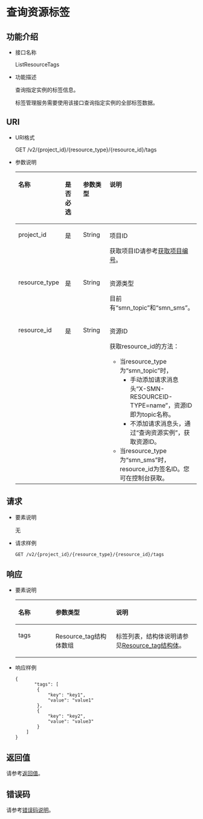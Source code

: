 # 查询资源标签<a name="ZH-CN_TOPIC_0105885511"></a>

## 功能介绍<a name="section199791258152011"></a>

-   接口名称

    ListResourceTags


-   功能描述

    查询指定实例的标签信息。

    标签管理服务需要使用该接口查询指定实例的全部标签数据。


## URI<a name="section49791258162015"></a>

-   URI格式

    GET /v2/\{project\_id\}/\{resource\_type\}/\{resource\_id\}/tags

-   参数说明

    <a name="table29791058162012"></a>
    <table><thead align="left"><tr id="row17151155952013"><th class="cellrowborder" valign="top" width="25%" id="mcps1.1.5.1.1"><p id="p1915195972018"><a name="p1915195972018"></a><a name="p1915195972018"></a>名称</p>
    </th>
    <th class="cellrowborder" valign="top" width="25%" id="mcps1.1.5.1.2"><p id="p3151105916206"><a name="p3151105916206"></a><a name="p3151105916206"></a>是否必选</p>
    </th>
    <th class="cellrowborder" valign="top" width="23.61%" id="mcps1.1.5.1.3"><p id="p191517591201"><a name="p191517591201"></a><a name="p191517591201"></a>参数类型</p>
    </th>
    <th class="cellrowborder" valign="top" width="26.39%" id="mcps1.1.5.1.4"><p id="p1715185918204"><a name="p1715185918204"></a><a name="p1715185918204"></a>说明</p>
    </th>
    </tr>
    </thead>
    <tbody><tr id="row51511159172015"><td class="cellrowborder" valign="top" width="25%" headers="mcps1.1.5.1.1 "><p id="p201511599202"><a name="p201511599202"></a><a name="p201511599202"></a>project_id</p>
    </td>
    <td class="cellrowborder" valign="top" width="25%" headers="mcps1.1.5.1.2 "><p id="p21513598202"><a name="p21513598202"></a><a name="p21513598202"></a>是</p>
    </td>
    <td class="cellrowborder" valign="top" width="23.61%" headers="mcps1.1.5.1.3 "><p id="p215118592200"><a name="p215118592200"></a><a name="p215118592200"></a>String</p>
    </td>
    <td class="cellrowborder" valign="top" width="26.39%" headers="mcps1.1.5.1.4 "><p id="p5151115912205"><a name="p5151115912205"></a><a name="p5151115912205"></a>项目ID</p>
    <p id="p118812918506"><a name="p118812918506"></a><a name="p118812918506"></a>获取项目ID请参考<a href="获取项目编号.md">获取项目编号</a>。</p>
    </td>
    </tr>
    <tr id="row151511559172017"><td class="cellrowborder" valign="top" width="25%" headers="mcps1.1.5.1.1 "><p id="p99531421797"><a name="p99531421797"></a><a name="p99531421797"></a>resource_type</p>
    </td>
    <td class="cellrowborder" valign="top" width="25%" headers="mcps1.1.5.1.2 "><p id="p1495310421799"><a name="p1495310421799"></a><a name="p1495310421799"></a>是</p>
    </td>
    <td class="cellrowborder" valign="top" width="23.61%" headers="mcps1.1.5.1.3 "><p id="p149531342296"><a name="p149531342296"></a><a name="p149531342296"></a>String</p>
    </td>
    <td class="cellrowborder" valign="top" width="26.39%" headers="mcps1.1.5.1.4 "><p id="p52661238184213"><a name="p52661238184213"></a><a name="p52661238184213"></a>资源类型</p>
    <p id="p1533013513535"><a name="p1533013513535"></a><a name="p1533013513535"></a>目前有“smn_topic”和“smn_sms”。</p>
    </td>
    </tr>
    <tr id="row20151259132010"><td class="cellrowborder" valign="top" width="25%" headers="mcps1.1.5.1.1 "><p id="p1363485413187"><a name="p1363485413187"></a><a name="p1363485413187"></a>resource_id</p>
    </td>
    <td class="cellrowborder" valign="top" width="25%" headers="mcps1.1.5.1.2 "><p id="p463417547182"><a name="p463417547182"></a><a name="p463417547182"></a>是</p>
    </td>
    <td class="cellrowborder" valign="top" width="23.61%" headers="mcps1.1.5.1.3 "><p id="p7634195417180"><a name="p7634195417180"></a><a name="p7634195417180"></a>String</p>
    </td>
    <td class="cellrowborder" valign="top" width="26.39%" headers="mcps1.1.5.1.4 "><p id="p176341254201810"><a name="p176341254201810"></a><a name="p176341254201810"></a>资源ID</p>
    <p id="p57491711103514"><a name="p57491711103514"></a><a name="p57491711103514"></a>获取resource_id的方法：</p>
    <a name="ul516413377438"></a><a name="ul516413377438"></a><ul id="ul516413377438"><li>当resource_type为“smn_topic”时，<a name="ul15774114084417"></a><a name="ul15774114084417"></a><ul id="ul15774114084417"><li>手动添加请求消息头“X-SMN-RESOURCEID-TYPE=name”，资源ID即为topic名称。</li><li>不添加请求消息头，通过“查询资源实例”，获取资源ID。</li></ul>
    </li><li>当resource_type为“smn_sms”时，resource_id为签名ID。您可在控制台获取。</li></ul>
    </td>
    </tr>
    </tbody>
    </table>


## 请求<a name="section1799514588205"></a>

-   要素说明

    无


-   请求样例

    ```
    GET /v2/{project_id}/{resource_type}/{resource_id}/tags
    ```


## 响应<a name="section799516585208"></a>

-   要素说明

    <a name="table2010959142017"></a>
    <table><thead align="left"><tr id="row141511359192017"><th class="cellrowborder" valign="top" width="20.51%" id="mcps1.1.4.1.1"><p id="p10151105918204"><a name="p10151105918204"></a><a name="p10151105918204"></a>名称</p>
    </th>
    <th class="cellrowborder" valign="top" width="33.33%" id="mcps1.1.4.1.2"><p id="p515195922016"><a name="p515195922016"></a><a name="p515195922016"></a>参数类型</p>
    </th>
    <th class="cellrowborder" valign="top" width="46.160000000000004%" id="mcps1.1.4.1.3"><p id="p201517594209"><a name="p201517594209"></a><a name="p201517594209"></a>说明</p>
    </th>
    </tr>
    </thead>
    <tbody><tr id="row17151559122015"><td class="cellrowborder" valign="top" width="20.51%" headers="mcps1.1.4.1.1 "><p id="p715119594207"><a name="p715119594207"></a><a name="p715119594207"></a>tags</p>
    </td>
    <td class="cellrowborder" valign="top" width="33.33%" headers="mcps1.1.4.1.2 "><p id="p271610325517"><a name="p271610325517"></a><a name="p271610325517"></a>Resource_tag结构体数组</p>
    </td>
    <td class="cellrowborder" valign="top" width="46.160000000000004%" headers="mcps1.1.4.1.3 "><p id="p1815155919201"><a name="p1815155919201"></a><a name="p1815155919201"></a>标签列表，结构体说明请参见<a href="Resource_tag结构体.md">Resource_tag结构体</a>。</p>
    </td>
    </tr>
    </tbody>
    </table>


-   响应样例

    ```
    {
           "tags": [
            {
                "key": "key1",
                "value": "value1"
            },
            {
                "key": "key2",
                "value": "value3"
            }
        ]
    }
    ```


## 返回值<a name="section242171292113"></a>

请参考[返回值](返回值.md)。

## 错误码<a name="section73211020122511"></a>

请参考[错误码说明](错误码说明.md)。

